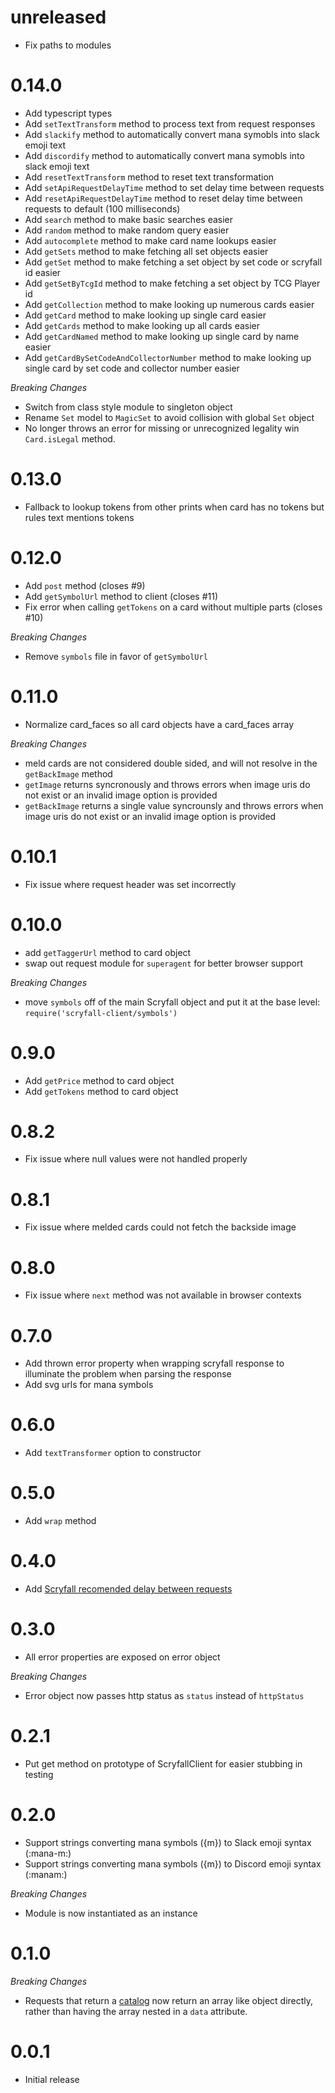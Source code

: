 # unreleased

- Fix paths to modules

# 0.14.0

- Add typescript types
- Add `setTextTransform` method to process text from request responses
- Add `slackify` method to automatically convert mana symobls into slack emoji text
- Add `discordify` method to automatically convert mana symobls into slack emoji text
- Add `resetTextTransform` method to reset text transformation
- Add `setApiRequestDelayTime` method to set delay time between requests
- Add `resetApiRequestDelayTime` method to reset delay time between requests to default (100 milliseconds)
- Add `search` method to make basic searches easier
- Add `random` method to make random query easier
- Add `autocomplete` method to make card name lookups easier
- Add `getSets` method to make fetching all set objects easier
- Add `getSet` method to make fetching a set object by set code or scryfall id easier
- Add `getSetByTcgId` method to make fetching a set object by TCG Player id
- Add `getCollection` method to make looking up numerous cards easier
- Add `getCard` method to make looking up single card easier
- Add `getCards` method to make looking up all cards easier
- Add `getCardNamed` method to make looking up single card by name easier
- Add `getCardBySetCodeAndCollectorNumber` method to make looking up single card by set code and collector number easier

_Breaking Changes_

- Switch from class style module to singleton object
- Rename `Set` model to `MagicSet` to avoid collision with global `Set` object
- No longer throws an error for missing or unrecognized legality win `Card.isLegal` method.

# 0.13.0

- Fallback to lookup tokens from other prints when card has no tokens but rules text mentions tokens

# 0.12.0

- Add `post` method (closes #9)
- Add `getSymbolUrl` method to client (closes #11)
- Fix error when calling `getTokens` on a card without multiple parts (closes #10)

_Breaking Changes_

- Remove `symbols` file in favor of `getSymbolUrl`

# 0.11.0

- Normalize card_faces so all card objects have a card_faces array

_Breaking Changes_

- meld cards are not considered double sided, and will not resolve in the `getBackImage` method
- `getImage` returns syncronously and throws errors when image uris do not exist or an invalid image option is provided
- `getBackImage` returns a single value syncrounsly and throws errors when image uris do not exist or an invalid image option is provided

# 0.10.1

- Fix issue where request header was set incorrectly

# 0.10.0

- add `getTaggerUrl` method to card object
- swap out request module for `superagent` for better browser support

_Breaking Changes_

- move `symbols` off of the main Scryfall object and put it at the base level: `require('scryfall-client/symbols')`

# 0.9.0

- Add `getPrice` method to card object
- Add `getTokens` method to card object

# 0.8.2

- Fix issue where null values were not handled properly

# 0.8.1

- Fix issue where melded cards could not fetch the backside image

# 0.8.0

- Fix issue where `next` method was not available in browser contexts

# 0.7.0

- Add thrown error property when wrapping scryfall response to illuminate the problem when parsing the response
- Add svg urls for mana symbols

# 0.6.0

- Add `textTransformer` option to constructor

# 0.5.0

- Add `wrap` method

# 0.4.0

- Add [Scryfall recomended delay between requests](https://scryfall.com/docs/api#rate-limits-and-good-citizenship)

# 0.3.0

- All error properties are exposed on error object

_Breaking Changes_

- Error object now passes http status as `status` instead of `httpStatus`

# 0.2.1

- Put get method on prototype of ScryfallClient for easier stubbing in testing

# 0.2.0

- Support strings converting mana symbols ({m}) to Slack emoji syntax (:mana-m:)
- Support strings converting mana symbols ({m}) to Discord emoji syntax (:manam:)

_Breaking Changes_

- Module is now instantiated as an instance

# 0.1.0

_Breaking Changes_

- Requests that return a [catalog](https://scryfall.com/docs/api/catalogs) now return an array like object directly, rather than having the array nested in a `data` attribute.

# 0.0.1

- Initial release
